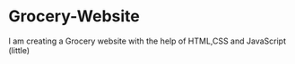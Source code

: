 # Grocery-Website
I am creating a Grocery website with the help of HTML,CSS and JavaScript (little)

